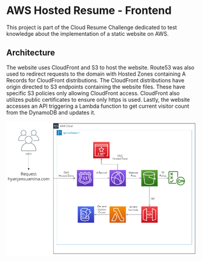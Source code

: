 
# AWS Hosted Resume - Frontend

This project is part of the Cloud Resume Challenge dedicated to test knowledge about the implementation of a static website on AWS.



## Architecture

The website uses CloudFront and S3 to host the website. Route53 was also used to redirect requests to the domain with Hosted Zones containing A Records for CloudFront distributions. The CloudFront distributions have origin directed to S3 endpoints containing the website files. These have specific S3 policies only allowing CloudFront access. CloudFront also utilizes public certificates to ensure only https is used. Lastly, the website accesses an API triggering a Lambda function to get current visitor count from the DynamoDB and updates it.

![Alt text](pages/assets/architecture.png)
